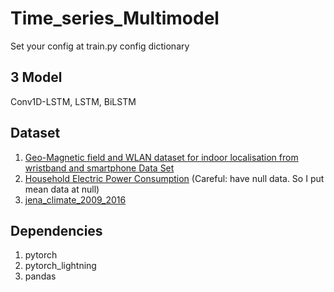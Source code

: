 # Time_series_Multimodel

Set your config at train.py config dictionary

## 3 Model
Conv1D-LSTM, LSTM, BiLSTM

## Dataset
1. [Geo-Magnetic field and WLAN dataset for indoor localisation from wristband and smartphone Data Set](https://archive.ics.uci.edu/ml/datasets/Geo-Magnetic+field+and+WLAN+dataset+for+indoor+localisation+from+wristband+and+smartphone)
2. [Household Electric Power Consumption](https://www.kaggle.com/datasets/uciml/electric-power-consumption-data-set) (Careful: have null data. So I put mean data at null)
3. [jena_climate_2009_2016](https://www.kaggle.com/datasets/stytch16/jena-climate-2009-2016)

## Dependencies
1. pytorch
2. pytorch_lightning
3. pandas

